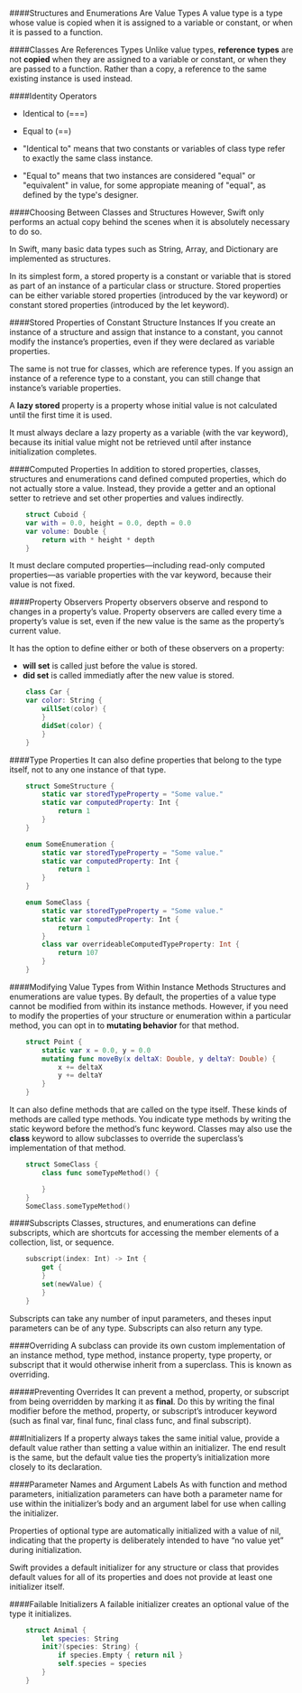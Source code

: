 ####Structures and Enumerations Are Value Types
A value type is a type whose value is copied when it is assigned to a variable or constant, or when it is passed to a function.

####Classes Are References Types
Unlike value types, __reference types__ are not __copied__ when they are assigned to a variable or constant, or when they are passed to a function. Rather than a copy, a reference to the same existing instance is used instead.

####Identity Operators

* Identical to (===)
* Equal to (==)

* "Identical to" means that two constants or variables of class type refer to exactly the same class instance.
* "Equal to" means that two instances are considered "equal" or "equivalent" in value, for some appropiate meaning of "equal", as defined by the type's designer.


####Choosing Between Classes and Structures
However, Swift only performs an actual copy behind the scenes when it is absolutely necessary to do so. 

In Swift, many basic data types such as String, Array, and Dictionary are implemented as structures. 

In its simplest form, a stored property is a constant or variable that is stored as part of an instance of a particular class or structure. Stored properties can be either variable stored properties (introduced by the var keyword) or constant stored properties (introduced by the let keyword).

####Stored Properties of Constant Structure Instances
If you create an instance of a structure and assign that instance to a constant, you cannot modify the instance’s properties, even if they were declared as variable properties.

The same is not true for classes, which are reference types. If you assign an instance of a reference type to a constant, you can still change that instance’s variable properties.

A **lazy stored** property is a property whose initial value is not calculated until the first time it is used. 

It must always declare a lazy property as a variable (with the var keyword), because its initial value might not be retrieved until after instance initialization completes. 

####Computed Properties
In addition to stored properties, classes, structures and enumerations cand defined computed properties, which do not actually store a value. Instead, they provide a getter and an optional setter to retrieve and set other properties and values indirectly.


```swift
	struct Cuboid {
	var with = 0.0, height = 0.0, depth = 0.0
	var volume: Double {
		return with * height * depth
	}	
```

It must declare computed properties—including read-only computed properties—as variable properties with the var keyword, because their value is not fixed. 

####Property Observers
Property observers observe and respond to changes in a property’s value. Property observers are called every time a property’s value is set, even if the new value is the same as the property’s current value.

It has the option to define either or both of these observers on a property:

* **will set** is called just before the value is stored.
* **did set** is called immediatly after the new value is stored.

```swift
	class Car {
	var color: String {
		willSet(color) {
		}
		didSet(color) {
		}
	}
```

####Type Properties
It can also define properties that belong to the type itself, not to any one instance of that type. 

```swift
	struct SomeStructure {
		static var storedTypeProperty = "Some value."
		static var computedProperty: Int {
			return 1
		}
	}

	enum SomeEnumeration {
		static var storedTypeProperty = "Some value."
		static var computedProperty: Int {
			return 1
		}
	}

	enum SomeClass {
		static var storedTypeProperty = "Some value."
		static var computedProperty: Int {
			return 1
		}
		class var overrideableComputedTypeProperty: Int {
			return 107
		}
	}	
```

####Modifying Value Types from Within Instance Methods
Structures and enumerations are value types. By default, the properties of a value type cannot be modified from within its instance methods.
However, if you need to modify the properties of your structure or enumeration within a particular method, you can opt in to **mutating behavior** for that method. 

```swift
	struct Point {
		static var x = 0.0, y = 0.0
		mutating func moveBy(x deltaX: Double, y deltaY: Double) {
			x += deltaX
			y += deltaY
		}
	}	
```

It can also define methods that are called on the type itself. These kinds of methods are called type methods. You indicate type methods by writing the static keyword before the method’s func keyword. Classes may also use the **class** keyword to allow subclasses to override the superclass’s implementation of that method.

```swift
	struct SomeClass {
		class func someTypeMethod() {

		}
	}
	SomeClass.someTypeMethod()
```

####Subscripts
Classes, structures, and enumerations can define subscripts, which are shortcuts for accessing the member elements of a collection, list, or sequence. 

```swift
	subscript(index: Int) -> Int {
		get {
		}
		set(newValue) {
		}
	}
```
Subscripts can take any number of input parameters, and theses input parameters can be of any type. Subscripts can also return any type.

####Overriding
A subclass can provide its own custom implementation of an instance method, type method, instance property, type property, or subscript that it would otherwise inherit from a superclass. This is known as overriding.

#####Preventing Overrides
It can prevent a method, property, or subscript from being overridden by marking it as **final**. Do this by writing the final modifier before the method, property, or subscript’s introducer keyword (such as final var, final func, final class func, and final subscript).

###Initializers
If a property always takes the same initial value, provide a default value rather than setting a value within an initializer. The end result is the same, but the default value ties the property’s initialization more closely to its declaration. 

####Parameter Names and Argument Labels
As with function and method parameters, initialization parameters can have both a parameter name for use within the initializer’s body and an argument label for use when calling the initializer.

Properties of optional type are automatically initialized with a value of nil, indicating that the property is deliberately intended to have “no value yet” during initialization.

Swift provides a default initializer for any structure or class that provides default values for all of its properties and does not provide at least one initializer itself.

####Failable Initializers
A failable initializer creates an optional value of the type it initializes. 

```swift
	struct Animal {
		let species: String
		init?(species: String) {
			if species.Empty { return nil }
			self.species = species
		}
	}
```